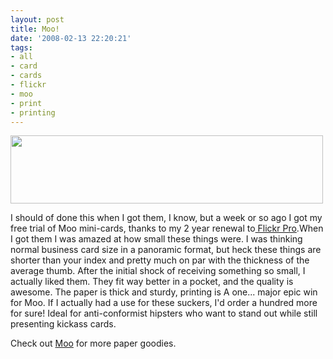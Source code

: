 ```yaml
---
layout: post
title: Moo!
date: '2008-02-13 22:20:21'
tags:
- all
- card
- cards
- flickr
- moo
- print
- printing
---
```


<img src="http://farm3.static.flickr.com/2120/2263811462_5e30aae293.jpg?v=0" height="109" width="500" />

I should of done this when I got them, I know, but a week or so ago I got my free trial of Moo mini-cards, thanks to my 2 year renewal to<a href="http://flickr.com/upgrade/"> Flickr Pro</a>.When I got them I was amazed at how small these things were. I was thinking normal business card size in a panoramic format, but heck these things are shorter than your index and pretty much on par with the thickness of the average thumb. After the initial shock of receiving something so small, I actually liked them. They fit way better in a pocket, and the quality is awesome. The paper is thick and sturdy, printing is A one... major epic win for Moo. If I actually had a use for these suckers, I'd order a hundred more for sure! Ideal for anti-conformist hipsters who want to stand out while still presenting kickass cards.

Check out <a href="http://moo.com/">Moo</a> for more paper goodies.